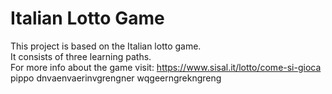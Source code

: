 # Italian Lotto Game

This project is based on the Italian lotto game.                                                                                                                                    
It consists of three learning paths.                                                                                                                                                
For more info about the game visit: https://www.sisal.it/lotto/come-si-gioca
pippo
dnvaenvaerinvgrengner
wqgeerngrekngreng
